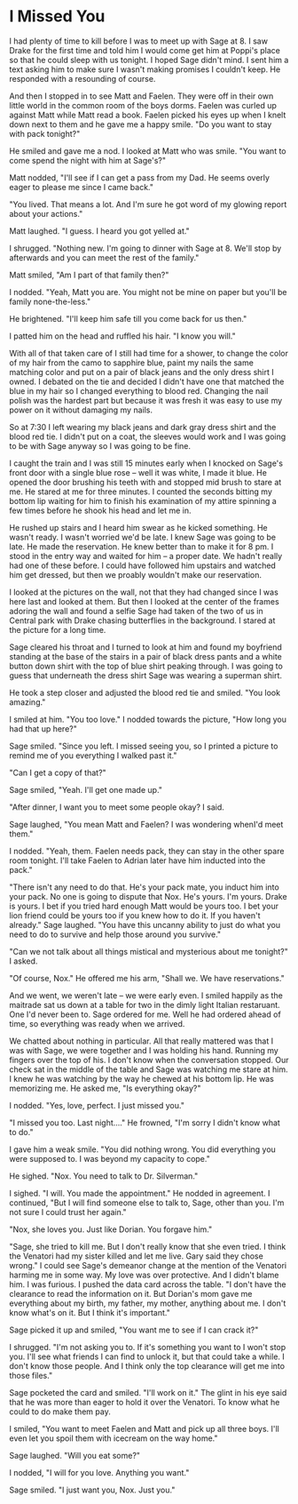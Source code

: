 # I Missed You

I had plenty of time to kill before I was to meet up with Sage at 8.  I saw Drake for the first time and told him I would come get him at Poppi's place so that he could sleep with us tonight.  I hoped Sage didn't mind.  I sent him a text asking him to make sure I wasn't making promises I couldn't keep.  He responded with a resounding of course.  

And then I stopped in to see Matt and Faelen.  They were off in their own little world in the common room of the boys dorms.  Faelen was curled up against Matt while Matt read a book.  Faelen picked his eyes up when I knelt down next to them and he gave me a happy smile.  "Do you want to stay with pack tonight?"

He smiled and gave me a nod.  I looked at Matt who was smile.  "You want to come spend the night with him at Sage's?"

Matt nodded, "I'll see if I can get a pass from my Dad.  He seems overly eager to please me since I came back."

"You lived.  That means a lot.  And I'm sure he got word of my glowing report about your actions."  

Matt laughed.  "I guess.  I heard you got yelled at."

I shrugged.  "Nothing new.  I'm going to dinner with Sage at 8. We'll stop by afterwards and you can meet the rest of the family."

Matt smiled, "Am I part of that family then?"

I nodded.  "Yeah, Matt you are.  You might not be mine on paper but you'll be family none-the-less."

He brightened.  "I'll keep him safe till you come back for us then."

I patted him on the head and ruffled his hair. "I know you will."

With all of that taken care of I still had time for a shower, to change the color of my hair from the camo to sapphire blue, paint my nails the same matching color and put on a pair of black jeans and the only dress shirt I owned.  I debated on the tie and decided I didn't have one that matched the blue in my hair so I changed everything to blood red.  Changing the nail polish was the hardest part but because it was fresh it was easy to use my power on it without damaging my nails.

So at 7:30 I left wearing my black jeans and dark gray dress shirt and the blood red tie.  I didn't put on a coat, the sleeves would work and I was going to be with Sage anyway so I was going to be fine.

I caught the train and I was still 15 minutes early when I knocked on Sage's front door with a single blue rose – well it was white, I made it blue.  He opened the door brushing his teeth with and stopped mid brush to stare at me.  He stared at me for three minutes.  I counted the seconds bitting my bottom lip waiting for him to finish his examination of my attire spinning a few times before he shook his head and let me in.

He rushed up stairs and I heard him swear as he kicked something.  He wasn't ready.  I wasn't worried we'd be late.  I knew Sage was going to be late.  He made the reservation.  He knew better than to make it for 8 pm.  I stood in the entry way and waited for him – a proper date.  We hadn't really had one of these before.  I could have followed him upstairs and watched him get dressed, but then we proably wouldn't make our reservation.

I looked at the pictures on the wall, not that they had changed since I was here last and looked at them.  But then I looked at the center of the frames adoring the wall and found a selfie Sage had taken of the two of us in Central park with Drake chasing butterflies in the background.  I stared at the picture for a long time.  

Sage cleared his throat and I turned to look at him and found my boyfriend standing at the base of the stairs in a pair of black dress pants and a white button down shirt with the top of blue shirt peaking through.  I was going to guess that underneath the dress shirt Sage was wearing a superman shirt.  

He took a step closer and adjusted the blood red tie and smiled.  "You look amazing."

I smiled at him. "You too love."  I nodded towards the picture, "How long you had that up here?"

Sage smiled.  "Since you left.  I missed seeing you, so I printed a picture to remind me of you everything I walked past it."

"Can I get a copy of that?"

Sage smiled, "Yeah.  I'll get one made up."

"After dinner, I want you to meet some people okay?  I said.

Sage laughed, "You mean Matt and Faelen?  I was wondering whenI'd meet them."

I nodded.  "Yeah, them.  Faelen needs pack, they can stay in the other spare room tonight.  I'll take Faelen to Adrian later have him inducted into the pack."

"There isn't any need to do that.  He's your pack mate, you induct him into your pack.  No one is going to dispute that Nox.  He's yours.  I'm yours.  Drake is yours.  I bet if you tried hard enough Matt would be yours too. I bet your lion friend could be yours too if you knew how to do it. If you haven't already."  Sage laughed.  "You have this uncanny ability to just do what you need to do to survive and help those around you survive."

"Can we not talk about all things mistical and mysterious about me tonight?"  I asked.

"Of course, Nox." He offered me his arm, "Shall we.  We have reservations."

And we went, we weren't late – we were early even.  I smiled happily as the maitrade sat us down at a table for two in the dimly light Italian restaruant.  One I'd never been to.  Sage ordered for me.  Well he had ordered ahead of time, so everything was ready when we arrived.  

We chatted about nothing in particular.  All that really mattered was that I was with Sage, we were together and I was holding his hand.  Running my fingers over the top of his.  I don't know when the conversation stopped.  Our check sat in the middle of the table and Sage was watching me stare at him.  I knew he was watching by the way he chewed at his bottom lip.  He was memorizing me. He asked me, "Is everything okay?"

I nodded.  "Yes, love, perfect. I just missed you."

"I missed you too.  Last night…."  He frowned, "I'm sorry I didn't know what to do."

I gave him a weak smile. "You did nothing wrong.  You did everything you were supposed to.  I was beyond my capacity to cope."

He sighed.  "Nox.  You need to talk to Dr. Silverman."

I sighed.  "I will.  You made the appointment."  He nodded in agreement.  I continued, "But I will find someone else to talk to, Sage, other than you.  I'm not sure I could trust her again."

"Nox, she loves you.  Just like Dorian.  You forgave him."

"Sage, she tried to kill me.  But I don't really know that she even tried.  I think the Venatori had my sister killed and let me live.  Gary said they chose wrong." I could see Sage's demeanor change at the mention of the Venatori harming me in some way.  My love was over protective.  And I didn't blame him.  I was furious.  I pushed the data card across the table.  "I don't have the clearance to read the information on it.  But Dorian's mom gave me everything about my birth, my father, my mother, anything about me.  I don't know what's on it. But I think it's important."

Sage picked it up and smiled, "You want me to see if I can crack it?"

I shrugged. "I'm not asking you to.  If it's something you want to I won't stop you.  I'll see what friends I can find to unlock it, but that could take a while.  I don't know those people.  And I think only the top clearance will get me into those files."

Sage pocketed the card and smiled.  "I'll work on it."  The glint in his eye said that he was more than eager to hold it over the Venatori.  To know what he could to do make them pay.  

I smiled, "You want to meet Faelen and Matt and pick up all three boys.  I'll even let you spoil them with icecream on the way home."

Sage laughed.  "Will you eat some?"

I nodded, "I will for you love.  Anything you want."

Sage smiled. "I just want you, Nox.  Just you."

